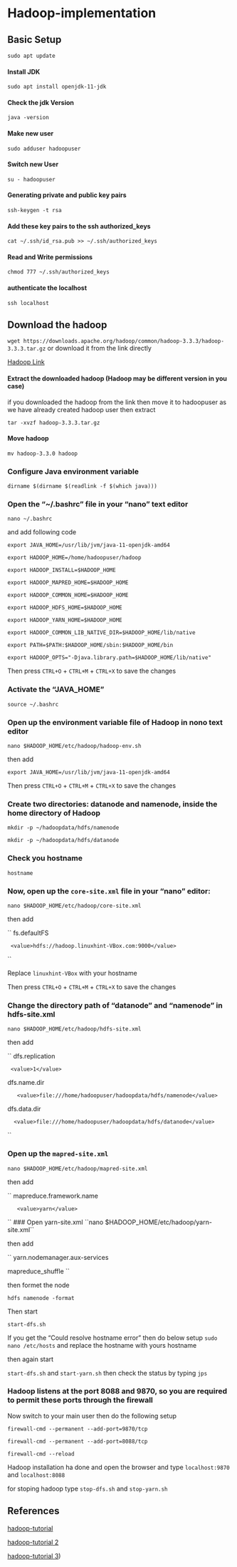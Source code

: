 # Hadoop-implementation
## Basic Setup
`` sudo apt update ``
#### Install JDK
``sudo apt install openjdk-11-jdk``
#### Check the jdk Version
``java -version``
#### Make new user
``sudo adduser hadoopuser``
#### Switch new User
``su - hadoopuser``
#### Generating private and public key pairs
``ssh-keygen -t rsa``
#### Add these key pairs to the ssh authorized_keys
``cat ~/.ssh/id_rsa.pub >> ~/.ssh/authorized_keys``
#### Read and Write permissions
``chmod 777 ~/.ssh/authorized_keys``
#### authenticate the localhost
``ssh localhost``
## Download the hadoop
``wget https://downloads.apache.org/hadoop/common/hadoop-3.3.3/hadoop-3.3.3.tar.gz``
or
download it from the link directly

[Hadoop Link](https://downloads.apache.org/hadoop/common/hadoop-3.3.3/hadoop-3.3.3.tar.gz)
#### Extract the downloaded hadoop (Hadoop may be different version in you case)

if you downloaded the hadoop from the link then move it to hadoopuser as we have already created hadoop user then extract

``tar -xvzf hadoop-3.3.3.tar.gz``

#### Move hadoop
``mv hadoop-3.3.0 hadoop``

### Configure Java environment variable
``dirname $(dirname $(readlink -f $(which java)))``
### Open the “~/.bashrc” file in your “nano” text editor
``nano ~/.bashrc``

and add following code 

``export JAVA_HOME=/usr/lib/jvm/java-11-openjdk-amd64``

``export HADOOP_HOME=/home/hadoopuser/hadoop``

``export HADOOP_INSTALL=$HADOOP_HOME``

``export HADOOP_MAPRED_HOME=$HADOOP_HOME``

``export HADOOP_COMMON_HOME=$HADOOP_HOME``

``export HADOOP_HDFS_HOME=$HADOOP_HOME``

``export HADOOP_YARN_HOME=$HADOOP_HOME``

``export HADOOP_COMMON_LIB_NATIVE_DIR=$HADOOP_HOME/lib/native``

``export PATH=$PATH:$HADOOP_HOME/sbin:$HADOOP_HOME/bin``

``export HADOOP_OPTS="-Djava.library.path=$HADOOP_HOME/lib/native"``

Then  press ``CTRL+O`` + ``CTRL+M`` + ``CTRL+X`` to save the changes

### Activate the “JAVA_HOME”
``source ~/.bashrc``
### Open up the environment variable file of Hadoop in nono text editor
``nano $HADOOP_HOME/etc/hadoop/hadoop-env.sh``

then add

``export JAVA_HOME=/usr/lib/jvm/java-11-openjdk-amd64``

Then  press ``CTRL+O`` + ``CTRL+M`` + ``CTRL+X`` to save the changes
### Create two directories: datanode and namenode, inside the home directory of Hadoop
``mkdir -p ~/hadoopdata/hdfs/namenode``

``mkdir -p ~/hadoopdata/hdfs/datanode``
### Check you hostname
``hostname``
### Now, open up the ``core-site.xml`` file in your “nano” editor:
``nano $HADOOP_HOME/etc/hadoop/core-site.xml``

then add

``
<property>
     <name>fs.defaultFS</name>
     
     <value>hdfs://hadoop.linuxhint-VBox.com:9000</value>
 </property>
``

Replace ``linuxhint-VBox`` with your hostname

Then  press ``CTRL+O`` + ``CTRL+M`` + ``CTRL+X`` to save the changes
### Change the directory path of “datanode” and “namenode” in hdfs-site.xml

``nano $HADOOP_HOME/etc/hadoop/hdfs-site.xml``

then add 

``
<property>
     <name>dfs.replication</name>
     
     <value>1</value>
</property>
 

<property>
      <name>dfs.name.dir</name>
       
       <value>file:///home/hadoopuser/hadoopdata/hdfs/namenode</value>
</property>
 

<property>
      <name>dfs.data.dir</name>
      
      <value>file:///home/hadoopuser/hadoopdata/hdfs/datanode</value>
</property>``
   ### Open up the ``mapred-site.xml``
   ``nano $HADOOP_HOME/etc/hadoop/mapred-site.xml``
   
   then add
   
   ``
  <property>
       <name>mapreduce.framework.name</name>
       
       <value>yarn</value>
  </property>
   ``
  ### Open yarn-site.xml
   ``nano $HADOOP_HOME/etc/hadoop/yarn-site.xml``
   
   then add
   
``
<property>
  <name>yarn.nodemanager.aux-services</name>
  
  <value>mapreduce_shuffle</value>
</property>
``
   
   then formet the node 
   
   ``hdfs namenode -format``
   
   Then start 
   
   ``start-dfs.sh``
   
   If you get the “Could resolve hostname error” then do below setup
   ``sudo nano /etc/hosts`` and replace the hostname with yours hostname
   
   then again start
   
   ``start-dfs.sh`` and ``start-yarn.sh`` then check the status by typing ``jps``
   
   ### Hadoop listens at the port 8088 and 9870, so you are required to permit these ports through the firewall
   Now switch to your main user then do the following setup
   
   ``firewall-cmd --permanent --add-port=9870/tcp``
   
   ``firewall-cmd --permanent --add-port=8088/tcp``
   
   ``firewall-cmd --reload``
   
   Hadoop installation ha done and open the browser and type ``localhost:9870`` and ``localhost:8088``
   
   for stoping hadoop type ``stop-dfs.sh`` and ``stop-yarn.sh``



## References
[hadoop-tutorial](https://www.projectpro.io/hadoop-tutorial/big-data-hadoop-tutorial)

[hadoop-tutorial 2](https://docs.google.com/document/d/1-BKY9iBpkm2dSbO7OKc33JBa4CZymOCiwl1EWaFqeBQ/edit)

[hadoop-tutorial 3](https://linuxhint.com/install-apache-hadoop-ubuntu/))
